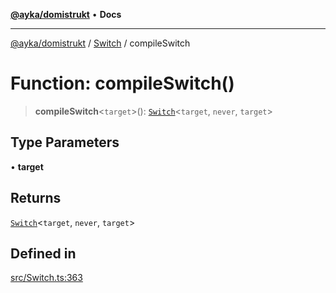 [**@ayka/domistrukt**](../../../README.md) • **Docs**

***

[@ayka/domistrukt](../../../globals.md) / [Switch](../README.md) / compileSwitch

# Function: compileSwitch()

> **compileSwitch**\<`target`\>(): [`Switch`](../classes/Switch.md)\<`target`, `never`, `target`\>

## Type Parameters

• **target**

## Returns

[`Switch`](../classes/Switch.md)\<`target`, `never`, `target`\>

## Defined in

[src/Switch.ts:363](https://github.com/AndreyMork/domistrukt/blob/c8d404d2a2ad3b5db17fcead4d4e5821b1cc97ac/src/Switch.ts#L363)
